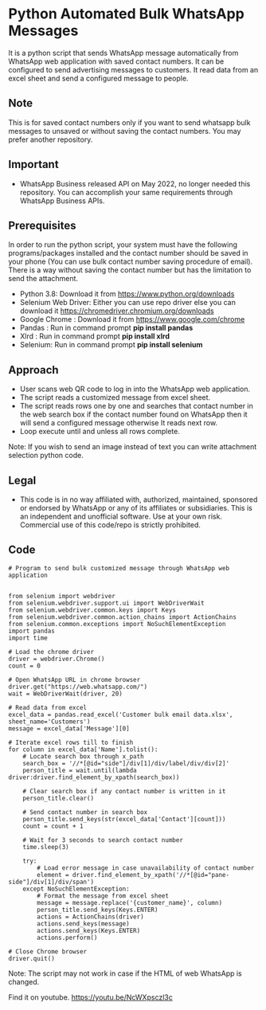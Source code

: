 # Python Automated Bulk WhatsApp Messages

It is a python script that sends WhatsApp message automatically from WhatsApp web application with saved contact numbers. It can be configured to send advertising messages to customers. It read data from an excel sheet and send a configured message to people.

## Note
This is for saved contact numbers only if you want to send whatsapp bulk messages to unsaved or without saving the contact numbers. You may prefer another repository.


## Important
* WhatsApp Business released API on May 2022, no longer needed this repository. You can accomplish your same requirements through WhatsApp Business APIs.

## Prerequisites

In order to run the python script, your system must have the following programs/packages installed and the contact number should be saved in your phone (You can use bulk contact number saving procedure of email). There is a way without saving the contact number but has the limitation to send the attachment.
* Python 3.8: Download it from https://www.python.org/downloads
* Selenium Web Driver: Either you can use repo driver else you can download it https://chromedriver.chromium.org/downloads
* Google Chrome : Download it from https://www.google.com/chrome
* Pandas : Run in command prompt **pip install pandas**
* Xlrd : Run in command prompt **pip install xlrd**
* Selenium: Run in command prompt **pip install selenium** 

## Approach
* User scans web QR code to log in into the WhatsApp web application.
* The script reads a customized message from excel sheet.
* The script reads rows one by one and searches that contact number in the web search box if the contact number found on WhatsApp then it will send a configured message otherwise It reads next row. 
* Loop execute until and unless all rows complete.

Note: If you wish to send an image instead of text you can write attachment selection python code.

## Legal
* This code is in no way affiliated with, authorized, maintained, sponsored or endorsed by WhatsApp or any of its affiliates or subsidiaries. This is an independent and unofficial software. Use at your own risk. Commercial use of this code/repo is strictly prohibited.

## Code
```
# Program to send bulk customized message through WhatsApp web application


from selenium import webdriver
from selenium.webdriver.support.ui import WebDriverWait
from selenium.webdriver.common.keys import Keys
from selenium.webdriver.common.action_chains import ActionChains
from selenium.common.exceptions import NoSuchElementException
import pandas
import time

# Load the chrome driver
driver = webdriver.Chrome()
count = 0

# Open WhatsApp URL in chrome browser
driver.get("https://web.whatsapp.com/")
wait = WebDriverWait(driver, 20)

# Read data from excel
excel_data = pandas.read_excel('Customer bulk email data.xlsx', sheet_name='Customers')
message = excel_data['Message'][0]

# Iterate excel rows till to finish
for column in excel_data['Name'].tolist():
    # Locate search box through x_path
    search_box = '//*[@id="side"]/div[1]/div/label/div/div[2]'
    person_title = wait.until(lambda driver:driver.find_element_by_xpath(search_box))

    # Clear search box if any contact number is written in it
    person_title.clear()

    # Send contact number in search box
    person_title.send_keys(str(excel_data['Contact'][count]))
    count = count + 1

    # Wait for 3 seconds to search contact number
    time.sleep(3)

    try:
        # Load error message in case unavailability of contact number
        element = driver.find_element_by_xpath('//*[@id="pane-side"]/div[1]/div/span')
    except NoSuchElementException:
        # Format the message from excel sheet
        message = message.replace('{customer_name}', column)
        person_title.send_keys(Keys.ENTER)
        actions = ActionChains(driver)
        actions.send_keys(message)
        actions.send_keys(Keys.ENTER)
        actions.perform()

# Close Chrome browser
driver.quit()
```
Note: The script may not work in case if the HTML of web WhatsApp is changed.

Find it on youtube. https://youtu.be/NcWXpsczl3c
